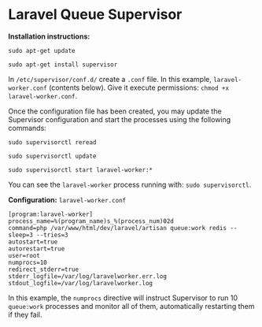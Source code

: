 # Laravel Queue Supervisor

**Installation instructions:**

    sudo apt-get update
    
    sudo apt-get install supervisor

In `/etc/supervisor/conf.d/` create a `.conf` file. In this example, `laravel-worker.conf` (contents below). Give it execute permissions: `chmod +x laravel-worker.conf`.

Once the configuration file has been created, you may update the Supervisor configuration and start the processes using the following commands:

    sudo supervisorctl reread
    
    sudo supervisorctl update
    
    sudo supervisorctl start laravel-worker:*

You can see the `laravel-worker` process running with: `sudo supervisorctl`.

**Configuration:** `laravel-worker.conf`

    [program:laravel-worker]
    process_name=%(program_name)s_%(process_num)02d
    command=php /var/www/html/dev/laravel/artisan queue:work redis --sleep=3 --tries=3
    autostart=true
    autorestart=true
    user=root
    numprocs=10
    redirect_stderr=true
    stderr_logfile=/var/log/laravelworker.err.log
    stdout_logfile=/var/log/laravelworker.log

In this example, the `numprocs` directive will instruct Supervisor to run 10 `queue:work` processes and monitor all of them, automatically restarting them if they fail.
